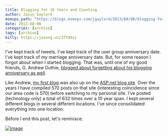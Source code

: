 ```yaml
---
title: Blogging for 10 Years and Counting
author: Jason Gaylord
msmvps_path: "https://blogs.msmvps.com/jgaylord/2013/08/06/blogging-for-10-years-and-counting/"
date: 2013-08-06
categories: [archive]
tags: [archive]
bitly: https://jasong.us/2TYA9vi
---
```


I've kept track of tweets. I've kept track of the user group anniversary date. I've kept track of my marriage anniversary date. But, for some reason I forgot about when I started blogging. That was, until one of my good friends, G. Andrew Duthie, [blogged about forgetting about his blogging anniversary as well](http://jasong.us/1c7KjiS).

Like Andrew, [my first blog](http://jasong.us/1c7LnTU) was also up on the [](http://weblogs.asp.net/jgaylord)[ASP.net blog site](http://jasong.us/1c7LNK1). Over the years I have compiled 570 posts on that site (interesting coincidence since our area code is 570) before switching to my personal site. I've posted (technology only) a total of 632 times over a 10 year span. I kept several different blogs in several different locations. I've since consolidated everything into one location.

Before I end this post, let's reminisce:

[![image](http://jasongaylord.com/Media/Default/Windows-Live-Writer/Blogging-for-10_A867/image_thumb.png "image")](http://jasongaylord.com/Media/Default/Windows-Live-Writer/Blogging-for-10_A867/image_2.png)